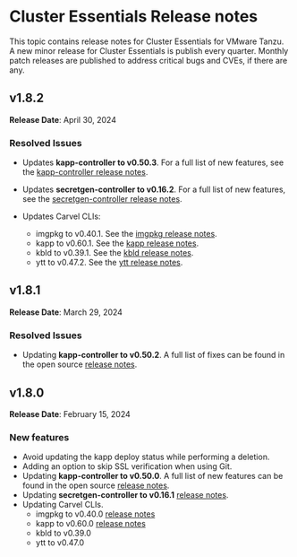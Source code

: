 # Cluster Essentials Release notes

This topic contains release notes for Cluster Essentials for VMware Tanzu. A new minor release for Cluster Essentials is publish every quarter. Monthly patch releases are published to address critical bugs and CVEs, if there are any.

## <a id='1-8-2'></a> v1.8.2

**Release Date**: April 30, 2024

### <a id='1-8-2-resolved-issues'></a> Resolved Issues

- Updates **kapp-controller to v0.50.3**. For a full list of new features, see the
  [kapp-controller release notes](https://github.com/carvel-dev/kapp-controller/releases/tag/v0.50.3).

- Updates **secretgen-controller to v0.16.2**. For a full list of new features, see the
  [secretgen-controller release notes](https://github.com/carvel-dev/secretgen-controller/releases/tag/v0.16.2).

- Updates Carvel CLIs:
    - imgpkg to v0.40.1. See the [imgpkg release notes](https://github.com/carvel-dev/imgpkg/releases/tag/v0.40.1).
    - kapp to v0.60.1. See the [kapp release notes](https://github.com/carvel-dev/kapp/releases/tag/v0.60.1).
    - kbld to v0.39.1. See the [kbld release notes](https://github.com/carvel-dev/kbld/releases/tag/v0.39.1).
    - ytt to v0.47.2. See the [ytt release notes](https://github.com/carvel-dev/ytt/releases/tag/v0.47.2).

## <a id='1-8-1'></a> v1.8.1

**Release Date**: March 29, 2024

### <a id='1-8-1-resolved-issues'></a> Resolved Issues
* Updating **kapp-controller to v0.50.2**. A full list of fixes can be found in the open source [release notes](https://github.com/carvel-dev/kapp-controller/releases/tag/v0.50.2).

## <a id='1-8'></a> v1.8.0

**Release Date**: February 15, 2024

### <a id='1-8-new-features'></a> New features

- Avoid updating the kapp deploy status while performing a deletion.
- Adding an option to skip SSL verification when using Git.
- Updating **kapp-controller to v0.50.0**. A full list of new features can be found in the open source [release notes](https://github.com/carvel-dev/kapp-controller/releases/tag/v0.50.0).
- Updating **secretgen-controller to v0.16.1** [release notes](https://github.com/carvel-dev/secretgen-controller/releases/tag/v0.16.0).
- Updating Carvel CLIs.
    * imgpkg to v0.40.0 [release notes](https://github.com/carvel-dev/imgpkg/releases/tag/v0.40.0)
    * kapp to v0.60.0 [release notes](https://github.com/carvel-dev/kapp/releases/tag/v0.60.0)
    * kbld to v0.39.0
    * ytt to v0.47.0
